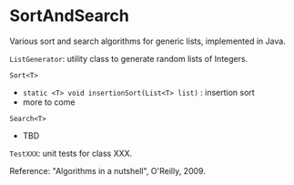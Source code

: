 # SortAndSearch

Various sort and search algorithms for generic lists, implemented in Java.

<code>ListGenerator</code>: utility class to generate random lists of Integers.

<code>Sort\<T></code>
- <code>static \<T> void insertionSort(List\<T> list)</code> : insertion sort
- more to come

<code>Search\<T></code>
- TBD

<code>TestXXX</code>: unit tests for class XXX.

Reference: "Algorithms in a nutshell", O'Reilly, 2009.
